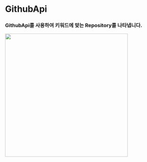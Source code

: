 # GithubApi
### GithubApi를 사용하여 키워드에 맞는 Repository를 나타냅니다.
<img width="400" src="https://user-images.githubusercontent.com/72602912/148717627-4763c16e-0f9f-4f3e-b6f1-4716d10894a0.png">

